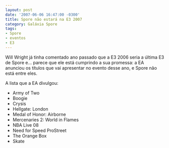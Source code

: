 ```yaml
---
layout: post
date: '2007-06-06 16:47:00 -0300'
title: Spore não estará na E3 2007
category: Galáxia Spore
tags:
- Spore
- eventos
- E3
---
```

Will Wright já tinha comentado ano passado que a E3 2006 seria a última E3 de Spore e… parece que ele está cumprindo a sua promessa: a EA anunciou os títulos que vai apresentar no evento desse ano, e Spore não está entre eles.

A lista que a EA divulgou:

- Army of Two
- Boogie
- Crysis
- Hellgate: London
- Medal of Honor: Airborne
- Mercenaries 2: World in Flames
- NBA Live 08
- Need for Speed ProStreet
- The Orange Box
- Skate
